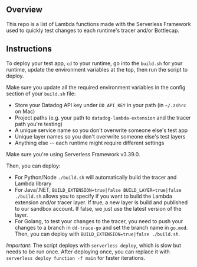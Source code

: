 ## Overview

This repo is a list of Lambda functions made with the Serverless Framework used to quickly test changes to each runtime's tracer and/or Bottlecap.

## Instructions

To deploy your test app, `cd` to your runtime, go into the `build.sh` for your runtime, update the environment variables at the top, then run the script to deploy. 

Make sure you update all the required environment variables in the config section of your `build.sh` file:
- Store your Datadog API key under `DD_API_KEY` in your path (in `~/.zshrc` on Mac)
- Project paths (e.g. your path to `datadog-lambda-extension` and the tracer path you're testing)
- A unique service name so you don't overwrite someone else's test app
- Unique layer names so you don't overwrite someone else's test layers
- Anything else -- each runtime might require different settings

Make sure you're using Serverless Framework v3.39.0.

Then, you can deploy:
- For Python/Node `./build.sh` will automatically build the tracer and Lambda library
- For Java/.NET, `BUILD_EXTENSION=true|false BUILD_LAYER=true|false ./build.sh` allows you to specify if you want to build the Lambda extension and/or tracer layer. If true, a new layer is build and published to our sandbox account. If false, we just use the latest version of the layer.
- For Golang, to test your changes to the tracer, you need to push your changes to a branch in `dd-trace-go` and set the branch name in `go.mod`. Then, you can deploy with `BUILD_EXTENSION=true|false ./build.sh`.

*Important*: The script deploys with `serverless deploy`, which is slow but needs to be run once. After deploying once, you can replace it with `serverless deploy function -f main` for faster iterations.